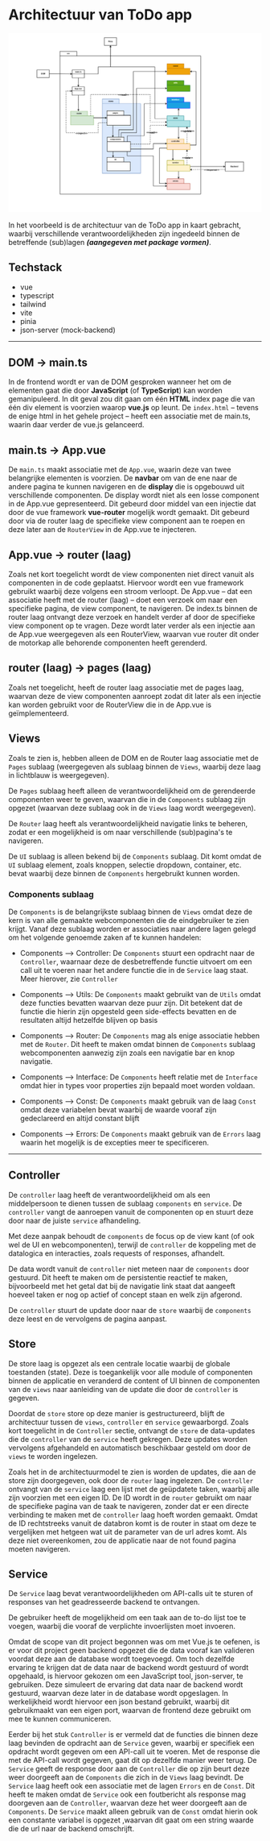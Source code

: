 # Architectuur van ToDo app

![frontend architecture](../model/simple_frontend_architecture_new.png)

In het voorbeeld is de architectuur van de ToDo app in kaart gebracht, waarbij verschillende verantwoordelijkheden zijn ingedeeld binnen de betreffende (sub)lagen ***(aangegeven met package vormen)***.

## Techstack

- vue
- typescript
- tailwind
- vite
- pinia
- json-server (mock-backend)

---

## DOM -> main.ts

In de frontend wordt er van de DOM gesproken wanneer het om de elementen gaat die door **JavaScript** (of **TypeScript**) kan worden gemanipuleerd. In dit geval zou dit gaan om één **HTML** index page die van één div element is voorzien waarop **vue.js** op leunt. De `index.html` – tevens de enige html in het gehele project – heeft een associatie met de main.ts, waarin daar verder de vue.js gelanceerd. 

## main.ts -> App.vue

De `main.ts` maakt associatie met de `App.vue`, waarin deze van twee belangrijke elementen is voorzien. De **navbar** om van de ene naar de andere pagina te kunnen navigeren en de **display** die is opgebouwd uit verschillende componenten. De display wordt niet als een losse component in de App.vue gepresenteerd. Dit gebeurd door middel van een injectie dat door de vue framework **vue-router** mogelijk wordt gemaakt. Dit gebeurd door via de router laag de specifieke view component aan te roepen en deze later aan de `RouterView` in de App.vue te injecteren.


## App.vue -> router (laag)

Zoals net kort toegelicht wordt de view componenten niet direct vanuit als componenten in de code geplaatst. Hiervoor wordt een vue framework gebruikt waarbij deze volgens een stroom verloopt. De App.vue – dat een associatie heeft met de router (laag) – doet een verzoek om naar een specifieke pagina, de view component, te navigeren. De index.ts binnen de router laag ontvangt deze verzoek en handelt verder af door de specifieke view component op te vragen. Deze wordt later verder als een injectie aan de App.vue weergegeven als een RouterView, waarvan vue router dit onder de motorkap alle behorende componenten heeft gerenderd.  

## router (laag)  -> pages (laag)

Zoals net toegelicht, heeft de router laag associatie met de pages laag, waarvan deze de view componenten aanroept zodat dit later als een injectie kan worden gebruikt voor de RouterView die in de App.vue is geïmplementeerd.

## Views

Zoals te zien is, hebben alleen de DOM en de Router laag associatie met de `Pages` sublaag (weergegeven als sublaag binnen de `Views`, waarbij deze laag in lichtblauw is weergegeven).

De `Pages` sublaag heeft alleen de verantwoordelijkheid om de gerendeerde componenten weer te geven, waarvan die in de `Components` sublaag zijn opgezet (waarvan deze sublaag ook in de `Views` laag wordt weergegeven).

De `Router` laag heeft als verantwoordelijkheid navigatie links te beheren, zodat er een mogelijkheid is om naar verschillende (sub)pagina's te navigeren.

De `UI` sublaag is alleen bekend bij de `Components` sublaag. Dit komt omdat de `UI` sublaag element, zoals knoppen, selectie dropdown, container, etc. bevat waarbij deze binnen de `Components` hergebruikt kunnen worden.

### Components sublaag

De `Components` is de belangrijkste sublaag binnen de `Views` omdat deze de kern is van alle gemaakte webcomponenten die de eindgebruiker te zien krijgt. Vanaf deze sublaag worden er associaties naar andere lagen gelegd om het volgende genoemde zaken af te kunnen handelen:

- Components --> Controller:
  De `Components` stuurt een opdracht naar de `Controller`, waarnaar deze de desbetreffende functie uitvoert om een call uit te voeren naar het andere functie die in de `Service` laag staat. Meer hierover, zie `Controller`
  <br />

- Components --> Utils:
  De `Components` maakt gebruikt van de `Utils` omdat deze functies bevatten waarvan deze puur zijn. Dit betekent dat de functie die hierin zijn opgesteld geen side-effects bevatten en de resultaten altijd hetzelfde blijven op basis
  <br />

- Components --> Router:
  De `Components` mag als enige associatie hebben met de `Router`. Dit heeft te maken omdat binnen de `Components` sublaag webcomponenten aanwezig zijn zoals een navigatie bar en knop navigatie.
  <br />

- Components --> Interface:
  De `Components` heeft relatie met de `Interface` omdat hier in types voor properties zijn bepaald moet worden voldaan.
  <br />

- Components --> Const:
  De `Components` maakt gebruik van de laag `Const` omdat deze variabelen bevat waarbij de waarde vooraf zijn gedeclareerd en altijd constant blijft
  <br />

- Components --> Errors:
  De `Components` maakt gebruik van de `Errors` laag waarin het mogelijk is de excepties meer te specificeren.

---

## Controller

De `controller` laag heeft de verantwoordelijkheid om als een middelpersoon te dienen tussen de sublaag `components` en `service`. De `controller` vangt de aanroepen vanuit de componenten op en stuurt deze door naar de juiste `service` afhandeling.

Met deze aanpak behoudt de `components` de focus op de view kant (of ook wel de UI en webcomponenten), terwijl de `controller` de koppeling met de datalogica en interacties, zoals requests of responses, afhandelt.

De data wordt vanuit de `controller` niet meteen naar de `components` door gestuurd. Dit heeft te maken om de persistentie reactief te maken, bijvoorbeeld met het getal dat bij de navigatie link staat dat aangeeft hoeveel taken er nog op actief of concept staan en welk zijn afgerond. 

De `controller` stuurt de update door naar de `store` waarbij de `components` deze leest en de vervolgens de pagina aanpast.

## Store

De store laag is opgezet als een centrale locatie waarbij de globale toestanden (state). Deze is toegankelijk voor alle module of componenten binnen de applicatie en veranderd de content of UI binnen de componenten van de `views` naar aanleiding van de update die door de `controller` is gegeven.

Doordat de `store` store op deze manier is gestructureerd, blijft de architectuur tussen de `views`, `controller` en `service` gewaarborgd. Zoals kort toegelicht in de `Controller` sectie, ontvangt de `store` de data-updates die de `controller` van de `service` heeft gekregen. Deze updates worden vervolgens afgehandeld en automatisch beschikbaar gesteld om door de `views` te worden ingelezen.

Zoals het in de architectuurmodel te zien is worden de updates, die aan de store zijn doorgegeven, ook door de `router` laag ingelezen. De `controller` ontvangt van de `service` laag een lijst met de geüpdatete taken, waarbij alle zijn voorzien met een eigen ID. De ID wordt in de `router` gebruikt om naar de specifieke pagina van de taak te navigeren, zonder dat er een directe verbinding te maken met de `controller` laag hoeft worden gemaakt. Omdat de ID rechtstreeks vanuit de databron komt is de router in staat om deze te vergelijken met hetgeen wat uit de parameter van de url adres komt. 
Als deze niet overeenkomen, zou de applicatie naar de not found pagina moeten navigeren. 

## Service

De `Service` laag bevat verantwoordelijkheden om API-calls uit te sturen of responses van het geadresseerde backend te ontvangen.

De gebruiker heeft de mogelijkheid om een taak aan de to-do lijst toe te voegen, waarbij die vooraf de verplichte invoerlijsten moet invoeren.

Omdat de scope van dit project begonnen was om met Vue.js te oefenen, is er voor dit project geen backend opgezet die de data vooraf kan valideren voordat deze aan de database wordt toegevoegd. Om toch dezelfde ervaring te krijgen dat de data naar de backend wordt gestuurd of wordt opgehaald, is hiervoor gekozen om een JavaScript tool, json-server, te gebruiken. Deze simuleert de ervaring dat data naar de backend wordt gestuurd, waarvan deze later in de database wordt opgeslagen. In werkelijkheid wordt hiervoor een json bestand gebruikt, waarbij dit gebruikmaakt van een eigen port, waarvan de frontend deze gebruikt om mee te kunnen communiceren.

Eerder bij het stuk `Controller` is er vermeld dat de functies die binnen deze laag bevinden de opdracht aan de `Service` geven, waarbij er specifiek een opdracht wordt gegeven om een API-call uit te voeren. Met de response die met de API-call wordt gegeven, gaat dit op dezelfde manier weer terug. De `Service` geeft de response door aan de `Controller`  die op zijn beurt deze weer doorgeeft aan de `Components` die zich in de `Views` laag bevindt. De `Service` laag heeft ook een associatie met de lagen `Errors` en de `Const`. Dit heeft te maken omdat de `Service` ook een foutbericht als response mag doorgeven aan de `Controller`, waarvan deze het weer doorgeeft aan de `Components`. De `Service` maakt alleen gebruik van de `Const` omdat hierin ook een constante variabel is opgezet ,waarvan dit gaat om een string waarde die de url naar de backend omschrijft.
